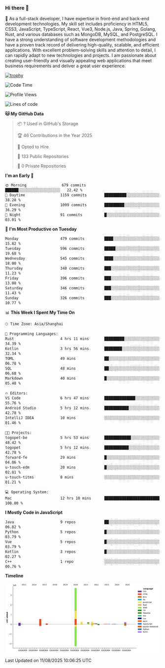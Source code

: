 ### Hi there 👋

🌱 As a full-stack developer, I have expertise in front-end and back-end development technologies. My skill set includes proficiency in HTML5, CSS3, JavaScript, TypeScript, React, Vue3, Node.js, Java, Spring, Golang, Rust, and various databases such as MongoDB, MySQL, and PostgreSQL. I have a strong understanding of software development methodologies and have a proven track record of delivering high-quality, scalable, and efficient applications. With excellent problem-solving skills and attention to detail, I can rapidly adapt to new technologies and projects. I am passionate about creating user-friendly and visually appealing web applications that meet business requirements and deliver a great user experience.

[![trophy](https://github-profile-trophy.vercel.app/?username=elton&rank=SECRET,SSS,SS,S,AAA,AA,A&theme=onedark&no-frame=true&margin-w=10)](https://github.com/ryo-ma/github-profile-trophy)

<!--START_SECTION:waka-->
![Code Time](http://img.shields.io/badge/Code%20Time-1%2C848%20hrs%2013%20mins-blue)

![Profile Views](http://img.shields.io/badge/Profile%20Views-1-blue)

![Lines of code](https://img.shields.io/badge/From%20Hello%20World%20I%27ve%20Written-5.8%20million%20lines%20of%20code-blue)

**🐱 My GitHub Data** 

> 📦 ? Used in GitHub's Storage 
 > 
> 🏆 46 Contributions in the Year 2025
 > 
> 💼 Opted to Hire
 > 
> 📜 133 Public Repositories 
 > 
> 🔑 0 Private Repositories 
 > 
**I'm an Early 🐤** 

```text
🌞 Morning                679 commits         ██████░░░░░░░░░░░░░░░░░░░   22.42 % 
🌆 Daytime                1159 commits        ██████████░░░░░░░░░░░░░░░   38.28 % 
🌃 Evening                1099 commits        █████████░░░░░░░░░░░░░░░░   36.29 % 
🌙 Night                  91 commits          █░░░░░░░░░░░░░░░░░░░░░░░░   03.01 % 
```
📅 **I'm Most Productive on Tuesday** 

```text
Monday                   479 commits         ████░░░░░░░░░░░░░░░░░░░░░   15.82 % 
Tuesday                  596 commits         █████░░░░░░░░░░░░░░░░░░░░   19.68 % 
Wednesday                545 commits         ████░░░░░░░░░░░░░░░░░░░░░   18.00 % 
Thursday                 340 commits         ███░░░░░░░░░░░░░░░░░░░░░░   11.23 % 
Friday                   396 commits         ███░░░░░░░░░░░░░░░░░░░░░░   13.08 % 
Saturday                 346 commits         ███░░░░░░░░░░░░░░░░░░░░░░   11.43 % 
Sunday                   326 commits         ███░░░░░░░░░░░░░░░░░░░░░░   10.77 % 
```


📊 **This Week I Spent My Time On** 

```text
🕑︎ Time Zone: Asia/Shanghai

💬 Programming Languages: 
Rust                     4 hrs 11 mins       █████████░░░░░░░░░░░░░░░░   34.39 % 
Kotlin                   3 hrs 56 mins       ████████░░░░░░░░░░░░░░░░░   32.34 % 
TOML                     49 mins             ██░░░░░░░░░░░░░░░░░░░░░░░   06.78 % 
SQL                      48 mins             ██░░░░░░░░░░░░░░░░░░░░░░░   06.68 % 
Markdown                 40 mins             █░░░░░░░░░░░░░░░░░░░░░░░░   05.48 % 

🔥 Editors: 
VS Code                  6 hrs 47 mins       ██████████████░░░░░░░░░░░   55.76 % 
Android Studio           5 hrs 12 mins       ███████████░░░░░░░░░░░░░░   42.78 % 
IntelliJ IDEA            10 mins             ░░░░░░░░░░░░░░░░░░░░░░░░░   01.46 % 

🐱‍💻 Projects: 
togopet-be               5 hrs 53 mins       ████████████░░░░░░░░░░░░░   48.42 % 
togopet                  5 hrs 12 mins       ███████████░░░░░░░░░░░░░░   42.78 % 
forward-fe               29 mins             █░░░░░░░░░░░░░░░░░░░░░░░░   04.06 % 
u-touch-edm              20 mins             █░░░░░░░░░░░░░░░░░░░░░░░░   02.81 % 
u-touch-titms            8 mins              ░░░░░░░░░░░░░░░░░░░░░░░░░   01.21 % 

💻 Operating System: 
Mac                      12 hrs 10 mins      █████████████████████████   100.00 % 
```

**I Mostly Code in JavaScript** 

```text
Java                     9 repos             ██░░░░░░░░░░░░░░░░░░░░░░░   06.82 % 
Python                   5 repos             █░░░░░░░░░░░░░░░░░░░░░░░░   03.79 % 
Vue                      5 repos             █░░░░░░░░░░░░░░░░░░░░░░░░   03.79 % 
Kotlin                   3 repos             █░░░░░░░░░░░░░░░░░░░░░░░░   02.27 % 
C++                      1 repo              ░░░░░░░░░░░░░░░░░░░░░░░░░   00.76 % 
```



**Timeline**

![Lines of Code chart](https://raw.githubusercontent.com/elton/elton/main/assets/bar_graph.png)


 Last Updated on 11/08/2025 10:06:25 UTC
<!--END_SECTION:waka-->

<!--
**elton/elton** is a ✨ _special_ ✨ repository because its `README.md` (this file) appears on your GitHub profile.

Here are some ideas to get you started:

- 🔭 I’m currently working on ...
- 🌱 I’m currently learning ...
- 👯 I’m looking to collaborate on ...
- 🤔 I’m looking for help with ...
- 💬 Ask me about ...
- 📫 How to reach me: ...
- 😄 Pronouns: ...
- ⚡ Fun fact: ...
-->
